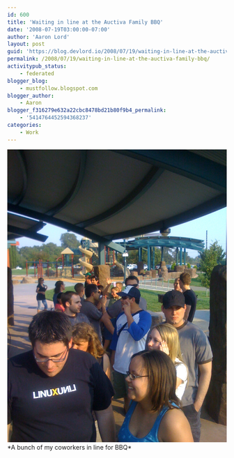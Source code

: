 ```yaml
---
id: 600
title: 'Waiting in line at the Auctiva Family BBQ'
date: '2008-07-19T03:00:00-07:00'
author: 'Aaron Lord'
layout: post
guid: 'https://blog.devlord.io/2008/07/19/waiting-in-line-at-the-auctiva-family-bbq/'
permalink: /2008/07/19/waiting-in-line-at-the-auctiva-family-bbq/
activitypub_status:
    - federated
blogger_blog:
    - mustfollow.blogspot.com
blogger_author:
    - Aaron
blogger_f316279e632a22cbc8478bd21b80f9b4_permalink:
    - '5414764452594368237'
categories:
    - Work
---
```


<img src="/assets/img/2008/07/IMG_0331-794010.jpg" alt="A bunch of my coworkers in line for BBQ" border="0" />  
*A bunch of my coworkers in line for BBQ*